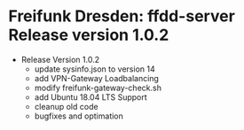 # Freifunk Dresden: ffdd-server Release version 1.0.2

* Release Version 1.0.2
	- update sysinfo.json to version 14
	- add VPN-Gateway Loadbalancing
	- modify freifunk-gateway-check.sh
	- add Ubuntu 18.04 LTS Support
	- cleanup old code
	- bugfixes and optimation
